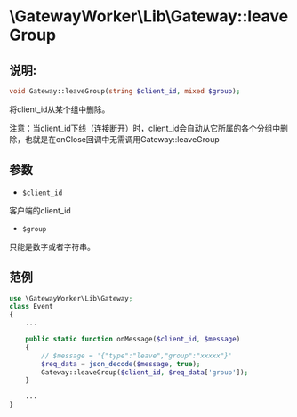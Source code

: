 # \GatewayWorker\Lib\Gateway::leaveGroup

## 说明:
```php
void Gateway::leaveGroup(string $client_id, mixed $group);
```

将client_id从某个组中删除。

注意：当client_id下线（连接断开）时，client_id会自动从它所属的各个分组中删除，也就是在onClose回调中无需调用Gateway::leaveGroup


## 参数

* ```$client_id```

客户端的client_id

* ```$group```

只能是数字或者字符串。

## 范例
```php
use \GatewayWorker\Lib\Gateway;
class Event
{
    ...

    public static function onMessage($client_id, $message)
    {
        // $message = '{"type":"leave","group":"xxxxx"}'
        $req_data = json_decode($message, true);
        Gateway::leaveGroup($client_id, $req_data['group']);
    }

    ...
}

```
